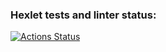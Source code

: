 ### Hexlet tests and linter status:
[![Actions Status](https://github.com/Darkon96/frontend-project-lvl1/workflows/hexlet-check/badge.svg)](https://github.com/Darkon96/frontend-project-lvl1/actions)